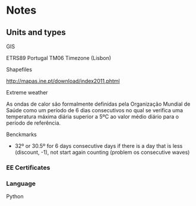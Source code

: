 # Notes

## Units and types

GIS

ETRS89 Portugal TM06
Timezone (Lisbon)

Shapefiles

http://mapas.ine.pt/download/index2011.phtml

Extreme weather

As	ondas	de	calor	são	formalmente	definidas	pela	Organização	Mundial	de	Saúde	como um	período	de	6	dias	consecutivos	no	qual	se	verifica	uma	temperatura	máxima	diária superior	a	5ºC	ao	valor	médio	diário	para	o	período	de	referência.

Benckmarks

+ 32º or 30.5º for 6 days consecutive days
if there is a day that is less (discount, -1), not start again counting (problem os consecutive waves)

### EE Certificates

### Language

Python



